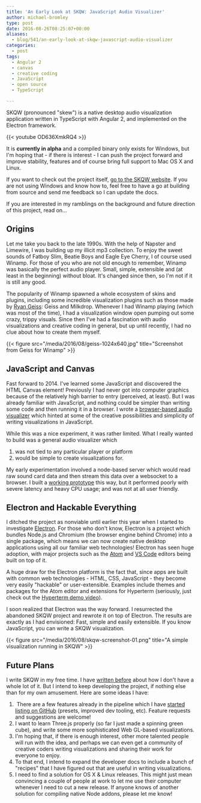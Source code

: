 ```yaml
---
title: 'An Early Look at SKQW: JavaScript Audio Visualizer'
author: michael-bromley
type: post
date: 2016-08-26T08:25:07+00:00
aliases:
  - blog/541/an-early-look-at-skqw-javascript-audio-visualizer
categories:
  - post
tags:
  - Angular 2
  - canvas
  - creative coding
  - JavaScript
  - open source
  - TypeScript

---
```

SKQW (pronounced "skew") is a native desktop audio visualization application written in TypeScript with Angular 2, and implemented on the Electron framework.

{{< youtube OD636XmkRQ4 >}}

It is **currently in alpha** and a compiled binary only exists for Windows, but I'm hoping that - if there is interest - I can push the project forward and improve stability, features and of course bring full support to Mac OS X and Linux.

If you want to check out the project itself, [go to the SKQW website][1]. If you are not using Windows and know how to, feel free to have a go at building from source and send me feedback so I can update the docs.

If you are interested in my ramblings on the background and future direction of this project, read on…

## Origins

Let me take you back to the late 1990s. With the help of Napster and Limewire, I was building up my illicit mp3 collection. To enjoy the sweet sounds of Fatboy Slim, Beatie Boys and Eagle Eye Cherry, I of course used Winamp. For those of you who are not old enough to remember, Winamp was basically the perfect audio player. Small, simple, extensible and (at least in the beginning) without bloat. It's changed since then, so I'm not if it is still any good.

The popularity of Winamp spawned a whole ecosystem of skins and plugins, including some incredible visualization plugins such as those made by [Ryan Geiss][2]: Geiss and Milkdrop. Whenever I had Winamp playing (which was most of the time), I had a visualization window open pumping out some crazy, trippy visuals. Since then I've had a fascination with audio visualizations and creative coding in general, but up until recently, I had no clue about how to create them myself.

{{< figure src="/media/2016/08/geiss-1024x640.jpg" title="Screenshot from Geiss for Winamp" >}}

## JavaScript and Canvas

Fast forward to 2014. I've learned some JavaScript and discovered the HTML Canvas element! Previously I had never got into computer graphics because of the relatively high barrier to entry (perceived, at least). But I was already familiar with JavaScript, and nothing could be simpler than writing some code and then running it in a browser. I wrote a [browser-based audio visualizer][3] which hinted at some of the creative possibilities and simplicity of writing visualizations in JavaScript.

While this was a nice experiment, it was rather limited. What I really wanted to build was a general audio visualizer which

  1. was not tied to any particular player or platform
  2. would be simple to create visualizations for.

My early experimentation involved a node-based server which would read raw sound card data and then stream this data over a websocket to a browser. I built a [working prototype][4] this way, but it performed poorly with severe latency and heavy CPU usage; and was not at all user friendly.

## Electron and Hackable Everything

I ditched the project as nonviable until earlier this year when I started to investigate [Electron][5]. For those who don't know, Electron is a project which bundles Node.js and Chromium (the browser engine behind Chrome) into a single package, which means we can now create native desktop applications using all our familiar web technologies! Electron has seen huge adoption, with major projects such as the [Atom][6] and [VS Code][7] editors being built on top of it.

A huge draw for the Electron platform is the fact that, since apps are built with common web technologies - HTML, CSS, JavaScript - they become very easily "hackable" or user-extensible. Examples include themes and packages for the Atom editor and extensions for Hyperterm (seriously, just check out the [Hyperterm demo video][8]).

I soon realized that Electron was the way forward. I resurrected the abandoned SKQW project and rewrote it on top of Electron. The results are exactly as I had envisioned: Fast, simple and easily extensible. If you know JavaScript, you can write a SKQW visualization.

{{< figure src="/media/2016/08/skqw-screenshot-01.png" title="A simple visualization running in SKQW" >}}

## Future Plans

I write SKQW in my free time. I have [written before][9] about how I don't have a whole lot of it. But I intend to keep developing the project, if nothing else than for my own amusement. Here are some ideas I have:

  1.  There are a few features already in the pipeline which I have [started listing on GitHub][10] (presets, improved dev tooling, etc). Feature requests and suggestions are welcome!
  2. I want to learn Three.js properly (so far I just made a spinning green cube), and write some more sophisticated Web GL-based visualizations.
  3. I'm hoping that, if there is enough interest, other more talented people will run with the idea, and perhaps we can even get a community of creative coders writing visualizations and sharing their work for everyone to enjoy.
  4. To that end, I intend to expand the developer docs to include a bunch of "recipes" that I have figured out that are useful in writing visualizations.
  5. I need to find a solution for OS X & Linux releases. This might just mean convincing a couple of people at work to let me use their computer whenever I need to cut a new release. If anyone knows of another solution for compiling native Node addons, please let me know!

 [1]: http://michaelbromley.github.io/skqw/
 [2]: http://www.geisswerks.com/
 [3]: https://github.com/michaelbromley/soundcloud-visualizer
 [4]: https://github.com/michaelbromley/skqw/tree/5dc5ace0ba4e6aa3d673516ecc3092907057519c
 [5]: http://electron.atom.io/
 [6]: https://atom.io/
 [7]: https://code.visualstudio.com/
 [8]: https://hyperterm.org/
 [9]: http://www.michaelbromley.co.uk/blog/529/why-i-havent-fixed-your-issue-yet
 [10]: https://github.com/michaelbromley/skqw/issues